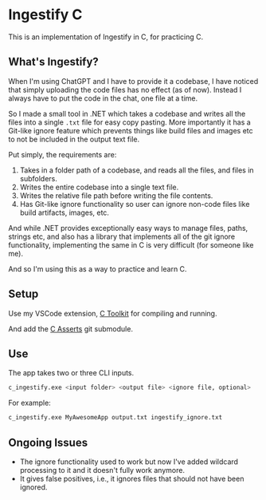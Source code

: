 # Ingestify C

This is an implementation of Ingestify in C, for practicing C.

## What's Ingestify?

When I'm using ChatGPT and I have to provide it a codebase, I have noticed that
simply uploading the code files has no effect (as of now). Instead I always have
to put the code in the chat, one file at a time.

So I made a small tool in .NET which takes a codebase and writes all the files
into a single `.txt` file for easy copy pasting. More importantly it has a Git-like
ignore feature which prevents things like build files and images etc to not be
included in the output text file.

Put simply, the requirements are:

1. Takes in a folder path of a codebase, and reads all the files, and files in subfolders.
2. Writes the entire codebase into a single text file.
3. Writes the relative file path before writing the file contents.
4. Has Git-like ignore functionality so user can ignore non-code files like build artifacts, images, etc.

And while .NET provides exceptionally easy ways to manage files, paths, strings etc,
and also has a library that implements all of the git ignore functionality,
implementing the same in C is very difficult (for someone like me).

And so I'm using this as a way to practice and learn C.

## Setup

Use my VSCode extension, [C Toolkit](https://marketplace.visualstudio.com/items?itemName=UsmanMehmood.c-toolkit)
for compiling and running.

And add the [C Asserts](https://github.com/usmanmehmood55/c_asserts) git submodule.

## Use

The app takes two or three CLI inputs.

```bash
c_ingestify.exe <input folder> <output file> <ignore file, optional>
```

For example:

```bash
c_ingestify.exe MyAwesomeApp output.txt ingestify_ignore.txt
```

## Ongoing Issues

- The ignore functionality used to work but now I've added wildcard processing
  to it and it doesn't fully work anymore.
- It gives false positives, i.e., it ignores files that should not have been
  ignored.
